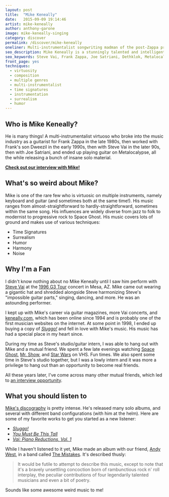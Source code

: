 ```yaml
---
layout: post
title:  "Mike Keneally"
date:   2015-09-09 19:14:46
artist: mike-keneally
author: anthony-garone
image: mike-keneally-singing
category: discover
permalink: /discover/mike-keneally
oneliner: Multi-instrumentalist songwriting madman of the post-Zappa prog rock era.
seo_description: Mike Keneally is a stunningly talented and intelligent musician who has worked with Frank Zappa, Steve Vai, Joe Satriani, and more.
seo_keywords: Steve Vai, Frank Zappa, Joe Satriani, Dethklok, Metalocalypse, The Residents, King Crimson, Henry Cow, Joni Mitchell, Bob Dylan, The Beatles, Alice Cooper, The Rolling Stones, Simon & Garfunkel, Miles Davis, John Coltrane, Scambot, Nonkertompf, Wooden Smoke
front_page: yes
techniques:
  - virtuosity
  - composition
  - multiple genres
  - multi-instrumentalist
  - time signatures
  - instrumentation
  - surrealism
  - humor
---
```

## Who is Mike Keneally?

He is many things! A multi-instrumentalist virtuoso who broke into the music industry as a guitarist for Frank Zappa in the late 1980s, then worked with Frank's son Dweezil in the early 1990s, then with Steve Vai in the later 90s, then with Joe Satriani, and ended up playing guitar on Metalocalypse, all the while releasing a bunch of insane solo material.

**[Check out our interview with Mike!](/interview/mike-keneally)**

## What's so weird about Mike?

Mike is one of the rare few who is virtuosic on multiple instruments, namely keyboard and guitar (and sometimes both at the same time!). His music ranges from almost-straightforward to hardly-straightforward, sometimes within the same song. His influences are widely diverse from jazz to folk to modernist to progressive rock to Space Ghost. His music covers lots of ground and makes use of various techniques:

- Time Signatures
- Surrealism
- Humor
- Harmony
- Noise

## Why I'm a Fan

I didn't know nothing about no Mike Keneally until I saw him perform with [Steve Vai](/discover/steve-vai) at the [1996 G3 Tour](https://en.wikipedia.org/wiki/G3_(tour)#1996) concert in Mesa, AZ. Mike came out wearing a gigantic hat and shredded alongside Steve harmonizing Steve's "impossible guitar parts," singing, dancing, and more. He was an astounding performer.

I kept up with Mike's career via guitar magazines, more Vai concerts, and [keneally.com](http://keneally.com), which has been online since 1994 and is probably one of the first musician websites on the internet. At some point in 1998, I ended up buying a copy of _[Sluggo!](http://www.keneally.com/music/discography-mike-keneally/sluggo/)_ and fell in love with Mike's music. His music has had a special place in my heart since.

During my time as Steve's studio/guitar intern, I was able to hang out with Mike and a mutual friend. We spent a few late evenings watching [Space Ghost](https://en.wikipedia.org/wiki/Space_Ghost_Coast_to_Coast), [Mr. Show](https://en.wikipedia.org/wiki/Mr._Show_with_Bob_and_David), and [Star Wars](https://en.wikipedia.org/wiki/Star_Wars) on VHS. Fun times. We also spent some time in Steve's studio together, but I was a lowly intern and it was more a privilege to hang out than an opportunity to become real friends.

All these years later, I've come across many other mutual friends, which led to [an interview opportunity](/interview/mike-keneally).

## What you should listen to

[Mike's discography](https://en.wikipedia.org/wiki/Mike_Keneally#Discography) is pretty intense. He's released many solo albums, and several with different band configurations (with him at the helm). Here are some of my favorite works to get you started as a new listener:

- _[Sluggo!](http://store.keneally.com/collections/cd-dvds/products/mike-keneally-beer-for-dolphins-sluggo-deluxe-1-cd-2-dvd-download)_
- _[You Must Be This Tall](http://store.keneally.com/products/mike-keneally-you-must-be-this-tall)_
- _[Vai: Piano Reductions, Vol. 1](http://store.keneally.com/collections/cd-dvds/products/lwh-1005)_

While I haven't listened to it yet, Mike made an album with our friend, [Andy West](/interview/andy-west), in a band called [The Mistakes](http://store.keneally.com/products/ex-2303d). It's described thusly:

> It would be futile to attempt to describe this music, except to note that it's a bravely unsettling concoction born of rambunctious rock n' roll interplay, the peculiar contributions of four legendarily talented musicians and even a bit of poetry.

Sounds like some awesome weird music to me!
